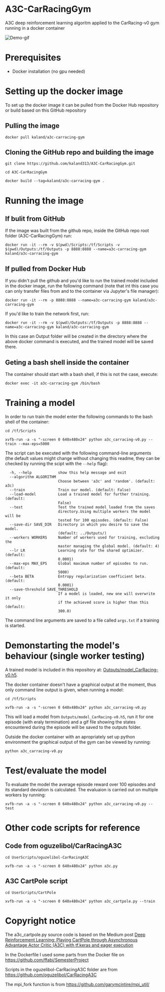 # A3C-CarRacingGym
A3C deep reinforcement learning algoritm applied to the CarRacing-v0 gym running in a docker container

![Demo-gif](A3C-CarRacing.gif)

# Prerequisites 
* Docker installation (no gpu needed)
# Setting up the docker image
To set up the docker image it can be pulled from the Docker Hub repository or build based on this GitHub repository
## Pulling the image
`docker pull kaland/a3c-carracing-gym`
## Cloning the GitHub repo and building the image
`git clone https://github.com/kaland313/A3C-CarRacingGym.git`

`cd A3C-CarRacingGym`

`docker build --tag=kaland/a3c-carracing-gym .`
# Running the image
## If bulit from GitHub 
If the image was built from the github repo, inside the GitHub repo root folder (A3C-CarRacingGym) run:

`docker run -it --rm -v $(pwd)/Scripts:/tf/Scripts -v $(pwd)/Outputs:/tf/Outputs -p 8888:8888 --name=a3c-carracing-gym kaland/a3c-carracing-gym`

## If pulled from Docker Hub
If you didn't pull the github and you'd like to run the trained model included in the docker image, run the following command (note that int this case you can only transfer files from and to the container via Jupyter's file manager): 

`docker run -it --rm -p 8888:8888 --name=a3c-carracing-gym kaland/a3c-carracing-gym`

If you'd like to train the network first, run:

`docker run -it --rm -v $(pwd)/Outputs:/tf/Outputs -p 8888:8888 --name=a3c-carracing-gym kaland/a3c-carracing-gym`

In this case an Output folder will be created in the directory where the above docker command is executed, and the trained model will be saved there. 

## Geting a bash shell inside the container
The container should start with a bash shell, if this is not the case, execute: 

`docker exec -it a3c-carracing-gym /bin/bash`
# Training a model
In order to run train the model enter the following commands to the bash shell of the container:

`cd /tf/Scripts`

`xvfb-run -a -s "-screen 0 640x480x24" python a3c_carracing-v0.py --train --max-eps=5000` 

The script can be executed with the following command-line arguments (the default values might change without changing this readme, they can be checked by running the scipt with the `--help` flag): 

```
  -h, --help            show this help message and exit
  --algorithm ALGORITHM
                        Choose between 'a3c' and 'random'. (default: a3c)
  --train               Train our model. (default: False)
  --load-model          Load a trained model for further training. (default:
                        False)
  --test                Test the trained model loaded from the saves
                        directory.Using multiple workers the model will be
                        tested for 100 episodes. (default: False)
  --save-dir SAVE_DIR   Directory in which you desire to save the model.
                        (default: ../Outputs/)
  --workers WORKERS     Number of workers used for training, excluding the
                        master managing the global model. (default: 4)
  --lr LR               Learning rate for the shared optimizer. (default:
                        0.0001)
  --max-eps MAX_EPS     Global maximum number of episodes to run. (default:
                        5000)
  --beta BETA           Entropy regularization coefficient beta. (default:
                        0.0001)
  --save-threshold SAVE_THRESHOLD
                        If a model is loaded, new one will overwrite it only
                        if the achieved score is higher than this (default:
                        300.0)
```

The command line arguments are saved to a file called `args.txt` if a training is started. 
# Demonstarting the model's behaviour (single worker testing)
A trained model is included in this repository at: [Outputs/model_CarRacing-v0.h5](https://github.com/kaland313/A3C-CarRacingGym/blob/master/Outputs/model_CarRacing-v0.h5). 

The docker container doesn't have a graphical output at the moment, thus only command line output is given, when running a model: 

`cd /tf/Scripts`

`xvfb-run -a -s "-screen 0 640x480x24" python a3c_carracing-v0.py`

This will load a model from `Outputs/model_CarRacing-v0.h5`, run it for one episode (with eraly termination) and a gif file showing the states encountered during the episode will be saved to the outputs folder.

Outside the docker container with an apropriately set up python environment the graphical output of the gym can be viewed by running:

`python a3c_carracing-v0.py`

# Test/evaluate the model
To evaluate the model the average episode reward over 100 episodes and its standard deviation is calculated. The evaluaion is carried out on multiple workers by running: 

`xvfb-run -a -s "-screen 0 640x480x24" python a3c_carracing-v0.py --test`

# Other code scripts for reference
## Code from oguzelibol/CarRacingA3C
`cd UserScripts/oguzelibol-CarRacingA3C`

`xvfb-run -a -s "-screen 0 640x480x24" python a3c.py `

## A3C CartPole script
`cd UserScripts/CartPole`

`xvfb-run -a -s "-screen 0 640x480x24" python a3c_cartpole.py --train`

# Copyright notice
The a3c_cartpole.py source code is based on the Medium post [Deep Reinforcement Learning: Playing CartPole through Asynchronous Advantage Actor Critic (A3C) with tf.keras and eager execution](https://medium.com/tensorflow/deep-reinforcement-learning-playing-cartpole-through-asynchronous-advantage-actor-critic-a3c-7eab2eea5296)


In the Dockerfile I used some parts from the Docker file on https://github.com/ffabi/SemesterProject


Scripts in the oguzelibol-CarRacingA3C folder are from https://github.com/oguzelibol/CarRacingA3C


The mpi_fork function is from https://github.com/garymcintire/mpi_util/
